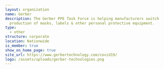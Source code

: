 ```yaml
---
layout: organization
name: Gerber
description: The Gerber PPE Task Force is helping manufacturers switch to
  production of masks, labels & other personal protective equipment.
type:
  - other
structure: corporate
location: Nationwide
is_member: true
show_on_home_page: true
site_url: https://www.gerbertechnology.com/covid19/
logo: /assets/uploads/gerber-technologies.png
---
```

